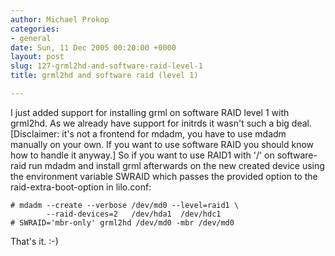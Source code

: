 ```yaml
---
author: Michael Prokop
categories:
- general
date: Sun, 11 Dec 2005 00:20:00 +0000
layout: post
slug: 127-grml2hd-and-software-raid-level-1
title: grml2hd and software raid (level 1)

---
```

I just added support for installing grml on software RAID level 1 with grml2hd. As we already have support for initrds it wasn't such a big deal. \[Disclaimer: it's not a frontend for mdadm, you have to use mdadm manually on your own. If you want to use software RAID you should know how to handle it anyway.]
So if you want to use RAID1 with '/' on software\-raid run mdadm and install grml afterwards on the new created device using the environment variable SWRAID which passes the provided option to the raid\-extra\-boot\-option in lilo.conf:  

```
# mdadm --create --verbose /dev/md0 --level=raid1 \  
        --raid-devices=2   /dev/hda1  /dev/hdc1  
# SWRAID='mbr-only' grml2hd /dev/md0 -mbr /dev/md0
```
That's it. :\-)
